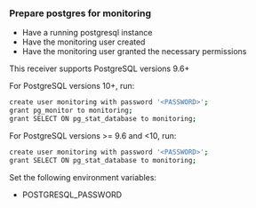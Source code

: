 ### Prepare postgres for monitoring

- Have a running postgresql instance
- Have the monitoring user created
- Have the monitoring user granted the necessary permissions

This receiver supports PostgreSQL versions 9.6+

For PostgreSQL versions 10+, run:

```bash
create user monitoring with password '<PASSWORD>';
grant pg_monitor to monitoring;
grant SELECT ON pg_stat_database to monitoring;
```

For PostgreSQL versions >= 9.6 and <10, run:

```bash
create user monitoring with password '<PASSWORD>';
grant SELECT ON pg_stat_database to monitoring;
```

Set the following environment variables:

- POSTGRESQL_PASSWORD

